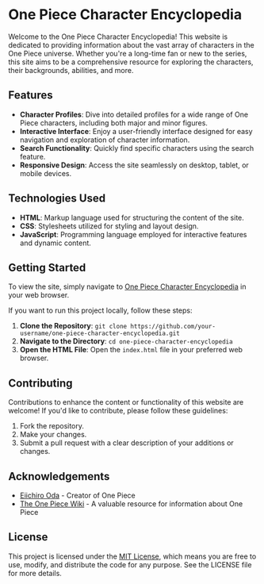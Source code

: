 # One Piece Character Encyclopedia

Welcome to the One Piece Character Encyclopedia! This website is dedicated to providing information about the vast array of characters in the One Piece universe. Whether you're a long-time fan or new to the series, this site aims to be a comprehensive resource for exploring the characters, their backgrounds, abilities, and more.

## Features

- **Character Profiles**: Dive into detailed profiles for a wide range of One Piece characters, including both major and minor figures.
- **Interactive Interface**: Enjoy a user-friendly interface designed for easy navigation and exploration of character information.
- **Search Functionality**: Quickly find specific characters using the search feature.
- **Responsive Design**: Access the site seamlessly on desktop, tablet, or mobile devices.

## Technologies Used

- **HTML**: Markup language used for structuring the content of the site.
- **CSS**: Stylesheets utilized for styling and layout design.
- **JavaScript**: Programming language employed for interactive features and dynamic content.

## Getting Started

To view the site, simply navigate to [One Piece Character Encyclopedia](https://your-username.github.io/one-piece-character-encyclopedia) in your web browser.

If you want to run this project locally, follow these steps:

1. **Clone the Repository**: `git clone https://github.com/your-username/one-piece-character-encyclopedia.git`
2. **Navigate to the Directory**: `cd one-piece-character-encyclopedia`
3. **Open the HTML File**: Open the `index.html` file in your preferred web browser.

## Contributing

Contributions to enhance the content or functionality of this website are welcome! If you'd like to contribute, please follow these guidelines:

1. Fork the repository.
2. Make your changes.
3. Submit a pull request with a clear description of your additions or changes.

## Acknowledgements

- [Eiichiro Oda](https://en.wikipedia.org/wiki/Eiichiro_Oda) - Creator of One Piece
- [The One Piece Wiki](https://onepiece.fandom.com/wiki/One_Piece_Wiki) - A valuable resource for information about One Piece

## License

This project is licensed under the [MIT License](LICENSE), which means you are free to use, modify, and distribute the code for any purpose. See the LICENSE file for more details.
